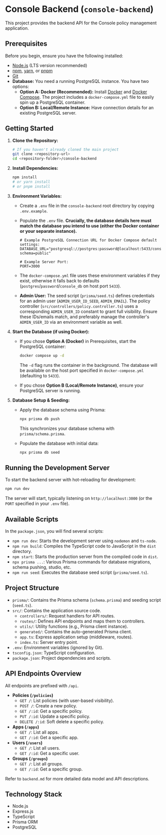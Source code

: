 # Console Backend (`console-backend`)

This project provides the backend API for the Console policy management application.

## Prerequisites

Before you begin, ensure you have the following installed:

- [Node.js](https://nodejs.org/) (LTS version recommended)
- [npm](https://www.npmjs.com/), [yarn](https://yarnpkg.com/), or [pnpm](https://pnpm.io/)
- [Git](https://git-scm.com/)
- **Database:** You need a running PostgreSQL instance. You have two options:
  - **Option A: Docker (Recommended):** Install [Docker](https://docs.docker.com/get-docker/) and [Docker Compose](https://docs.docker.com/compose/install/). The project includes a `docker-compose.yml` file to easily spin up a PostgreSQL container.
  - **Option B: Local/Remote Instance:** Have connection details for an existing PostgreSQL server.

## Getting Started

1.  **Clone the Repository:**

    ```bash
    # If you haven't already cloned the main project
    git clone <repository-url>
    cd <repository-folder>/console-backend
    ```

2.  **Install Dependencies:**

    ```bash
    npm install
    # or yarn install
    # or pnpm install
    ```

3.  **Environment Variables:**

    - Create a `.env` file in the `console-backend` root directory by copying `.env.example`.
    - Populate the `.env` file. **Crucially, the database details here must match the database you intend to use (either the Docker container or your separate instance).**

      ```dotenv
      # Example PostgreSQL Connection URL for Docker Compose default settings:
      DATABASE_URL="postgresql://postgres:password@localhost:5433/console_db?schema=public"

      # Example Server Port:
      PORT=3000
      ```

    - The `docker-compose.yml` file uses these environment variables if they exist, otherwise it falls back to defaults (`postgres`/`password`/`console_db` on host port `5433`).
    - **Admin User:** The seed script (`prisma/seed.ts`) defines credentials for an admin user (`ADMIN_USER_ID_SEED`, `ADMIN_EMAIL`). The policy controller (`src/controllers/policy.controller.ts`) uses a corresponding `ADMIN_USER_ID` constant to grant full visibility. Ensure these IDs/emails match, and preferably manage the controller's `ADMIN_USER_ID` via an environment variable as well.

4.  **Start the Database (if using Docker):**

    - If you chose **Option A (Docker)** in Prerequisites, start the PostgreSQL container:

      ```bash
      docker compose up -d
      ```

      The `-d` flag runs the container in the background. The database will be available on the host port specified in `docker-compose.yml` (defaulting to `5433`).

    - If you chose **Option B (Local/Remote Instance)**, ensure your PostgreSQL server is running.

5.  **Database Setup & Seeding:**

    - Apply the database schema using Prisma:

      ```bash
      npx prisma db push
      ```

      This synchronizes your database schema with `prisma/schema.prisma`.

    - Populate the database with initial data:

      ```bash
      npx prisma db seed
      ```

## Running the Development Server

To start the backend server with hot-reloading for development:

```bash
npm run dev
```

The server will start, typically listening on `http://localhost:3000` (or the `PORT` specified in your `.env` file).

## Available Scripts

In the `package.json`, you will find several scripts:

- `npm run dev`: Starts the development server using `nodemon` and `ts-node`.
- `npm run build`: Compiles the TypeScript code to JavaScript in the `dist` directory.
- `npm start`: Starts the production server from the compiled code in `dist`.
- `npx prisma ...`: Various Prisma commands for database migrations, schema pushing, studio, etc.
- `npm run seed`: Executes the database seed script (`prisma/seed.ts`).

## Project Structure

- `prisma/`: Contains the Prisma schema (`schema.prisma`) and seeding script (`seed.ts`).
- `src/`: Contains the application source code.
  - `controllers/`: Request handlers for API routes.
  - `routes/`: Defines API endpoints and maps them to controllers.
  - `utils/`: Utility functions (e.g., Prisma client instance).
  - `generated/`: Contains the auto-generated Prisma client.
  - `app.ts`: Express application setup (middleware, routes).
  - `index.ts`: Server entry point.
- `.env`: Environment variables (ignored by Git).
- `tsconfig.json`: TypeScript configuration.
- `package.json`: Project dependencies and scripts.

## API Endpoints Overview

All endpoints are prefixed with `/api`.

- **Policies (`/policies`)**
  - `GET /`: List policies (with user-based visibility).
  - `POST /`: Create a new policy.
  - `GET /:id`: Get a specific policy.
  - `PUT /:id`: Update a specific policy.
  - `DELETE /:id`: Soft delete a specific policy.
- **Apps (`/apps`)**
  - `GET /`: List all apps.
  - `GET /:id`: Get a specific app.
- **Users (`/users`)**
  - `GET /`: List all users.
  - `GET /:id`: Get a specific user.
- **Groups (`/groups`)**
  - `GET /`: List all groups.
  - `GET /:id`: Get a specific group.

Refer to `backend.md` for more detailed data model and API descriptions.

## Technology Stack

- Node.js
- Express.js
- TypeScript
- Prisma ORM
- PostgreSQL
